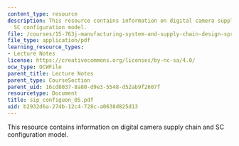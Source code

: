 ```yaml
---
content_type: resource
description: This resource contains information on digital camera supply chain and
  SC configuration model.
file: /courses/15-763j-manufacturing-system-and-supply-chain-design-spring-2005/b2932d6a274b12c4728ca0638d825d13_sip_configuon_05.pdf
file_type: application/pdf
learning_resource_types:
- Lecture Notes
license: https://creativecommons.org/licenses/by-nc-sa/4.0/
ocw_type: OCWFile
parent_title: Lecture Notes
parent_type: CourseSection
parent_uid: 16cd8037-8a80-d9e3-5548-d52ab9f2607f
resourcetype: Document
title: sip_configuon_05.pdf
uid: b2932d6a-274b-12c4-728c-a0638d825d13
---
```

This resource contains information on digital camera supply chain and SC configuration model.
